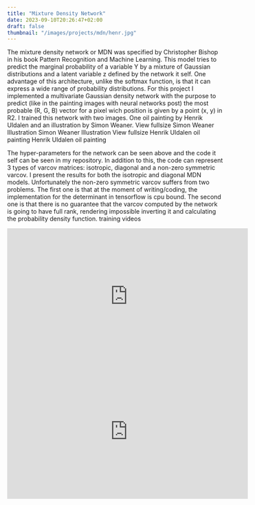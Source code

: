 ```yaml
---
title: "Mixture Density Network"
date: 2023-09-10T20:26:47+02:00
draft: false
thumbnail: "/images/projects/mdn/henr.jpg"
---
```



The mixture density network or MDN was specified by Christopher Bishop in his book Pattern Recognition and Machine Learning. This model tries to predict the marginal probability of a variable Y by a mixture of Gaussian distributions and a latent variable z defined by the network it self. One advantage of this architecture, unlike the softmax function, is that it can express a wide range of probability distributions. For this project I implemented a multivariate Gaussian density network with the purpose to predict (like in the painting images with neural networks post) the most probable (R, G, B) vector  for a pixel wich position is given by a point (x, y) in R2. I trained this network with two images. One oil painting by Henrik Uldalen and an illustration by Simon Weaner.
View fullsize Simon Weaner Illustration
Simon Weaner Illustration
View fullsize Henrik Uldalen oil painting
Henrik Uldalen oil painting

The hyper-parameters for the network can be seen above and the code it self can be seen in my repository. In addition to this, the code can represent 3 types of varcov matrices: isotropic, diagonal and a non-zero symmetric varcov. I present the results for both the isotropic and diagonal MDN models. Unfortunately the non-zero symmetric varcov suffers from two problems. The first one is that at the moment of writing/coding, the implementation for the determinant in tensorflow is cpu bound. The second one is that there is no guarantee that the varcov computed by the network is going to have full rank, rendering impossible inverting it and calculating the probability density function.
training videos



<div class="video-wrapper">
    <iframe width="560" height="315" src="https://www.youtube.com/embed/gwCsTHtiCU4?si=kCBiJAiKwHBOAPPu" title="YouTube video player" frameborder="0" allow="accelerometer; autoplay; clipboard-write; encrypted-media; gyroscope; picture-in-picture; web-share" allowfullscreen></iframe>
</div>

<div class="video-wrapper">
<iframe width="560" height="315" src="https://www.youtube.com/embed/t5xHxtwC_pE?si=FGmW3GV9M4x8_9V0" title="YouTube video player" frameborder="0" allow="accelerometer; autoplay; clipboard-write; encrypted-media; gyroscope; picture-in-picture; web-share" allowfullscreen></iframe>
</div>
